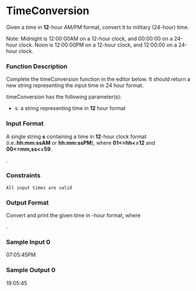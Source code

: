# TimeConversion

Given a time in **12**-hour AM/PM format, convert it to military (24-hour) time.

Note: Midnight is 12:00:00AM on a 12-hour clock, and 00:00:00 on a 24-hour clock. Noon is 12:00:00PM on a 12-hour clock, and 12:00:00 on a 24-hour clock.

### Function Description

Complete the timeConversion function in the editor below. It should return a new string representing the input time in 24 hour format.

timeConversion has the following parameter(s):

- s: a string representing time in **12** hour format

### Input Format

A single string **s** containing a time in **12**-hour clock format (i.e.:**hh:mm:ssAM** or **hh:mm:ssPM**), where **01<=hh<=12** and **00<=mm,ss<=59**.

.

### Constraints

    All input times are valid

### Output Format

Convert and print the given time in
-hour format, where

.

### Sample Input 0

07:05:45PM

### Sample Output 0

19:05:45

